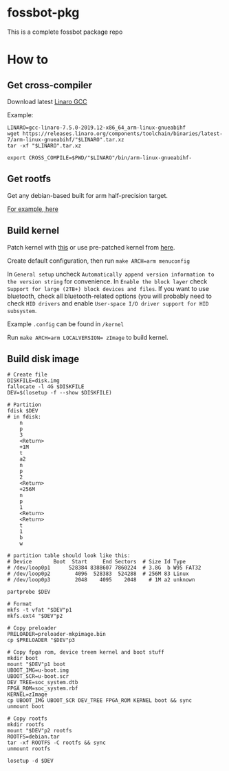 # fossbot-pkg

This is a complete fossbot package repo

# How to

## Get cross-compiler

Download latest [Linaro GCC](https://releases.linaro.org/components/toolchain/binaries/latest-7/arm-linux-gnueabihf/)

Example:
```
LINARO=gcc-linaro-7.5.0-2019.12-x86_64_arm-linux-gnueabihf
wget https://releases.linaro.org/components/toolchain/binaries/latest-7/arm-linux-gnueabihf/"$LINARO".tar.xz
tar -xf "$LINARO".tar.xz

export CROSS_COMPILE=$PWD/"$LINARO"/bin/arm-linux-gnueabihf-
```

## Get rootfs

Get any debian-based built for arm half-precision target.

[For example, here](https://rcn-ee.com/rootfs/eewiki/minfs/)

## Build kernel

Patch kernel with [this](https://git.kernel.org/pub/scm/linux/kernel/git/linusw/linux-pinctrl.git) or use pre-patched kernel from [here](https://gitlab.com/GuzTech/linux_socfpga).

Create default configuration, then run ```make ARCH=arm menuconfig```

In ```General setup``` uncheck ```Automatically append version information to the version string``` for convenience. In ```Enable the block layer``` check ```Support for large (2TB+) block devices and files```. If you want to use bluetooth, check all bluetooth-related options (you will probably need to check ```HID drivers``` and enable ```User-space I/O driver support for HID subsystem```.

Example ```.config``` can be found in ```/kernel```

Run ```make ARCH=arm LOCALVERSION= zImage``` to build kernel.

## Build disk image

```shell
# Create file
DISKFILE=disk.img
fallocate -l 4G $DISKFILE
DEV=$(losetup -f --show $DISKFILE)

# Partition
fdisk $DEV
# in fdisk:
	n
	p
	3
	<Return>
	+1M
	t
	a2
	n
	p
	2
	<Return>
	+256M
	n
	p
	1
	<Return>
	<Return>
	t
	1
	b
	w
	
# partition table should look like this:
# Device       Boot  Start     End Sectors  # Size Id Type
# /dev/loop0p1      528384 8388607 7860224  # 3.8G  b W95 FAT32
# /dev/loop0p2        4096  528383  524288  # 256M 83 Linux
# /dev/loop0p3        2048    4095    2048    # 1M a2 unknown

partprobe $DEV

# Format
mkfs -t vfat "$DEV"p1
mkfs.ext4 "$DEV"p2

# Copy preloader
PRELOADER=preloader-mkpimage.bin
cp $PRELOADER "$DEV"p3

# Copy fpga rom, device treem kernel and boot stuff
mkdir boot
mount "$DEV"p1 boot
UBOOT_IMG=u-boot.img
UBOOT_SCR=u-boot.scr
DEV_TREE=soc_system.dtb
FPGA_ROM=soc_system.rbf
KERNEL=zImage
cp UBOOT_IMG UBOOT_SCR DEV_TREE FPGA_ROM KERNEL boot && sync
unmount boot

# Copy rootfs
mkdir rootfs
mount "$DEV"p2 rootfs
ROOTFS=debian.tar
tar -xf ROOTFS -C rootfs && sync
unmount rootfs

losetup -d $DEV
```
